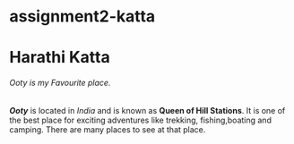 # assignment2-katta

# Harathi Katta
###### Ooty is my Favourite place.

***Ooty*** is located in *India* and is known as **Queen of Hill Stations**. It is one of the best place for exciting adventures like trekking, fishing,boating and camping. There are many places to see at that place.
